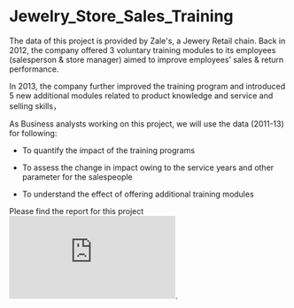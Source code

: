 # Jewelry_Store_Sales_Training

The data of this project is provided by Zale's, a Jewery Retail chain.
Back in 2012, the company offered 3 voluntary training modules to its employees (salesperson & store manager) aimed to improve employees’ sales & return performance.

In 2013, the company further improved the training program and introduced 5 new additional modules related to product knowledge and service and selling skills，

As Business analysts working on this project, we will use the data (2011-13) for following:

  * To quantify the impact of the training programs

  * To assess the change in impact owing to the service years and other parameter for the salespeople

  * To understand the effect of offering additional training modules
  
  
  
  Please find the report for this project ![here](https://github.com/jacksonh2/Jewelry_Store_Sales_Training/blob/master/Salesperson%20Training.pdf).
  
  
  
